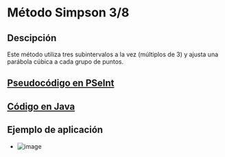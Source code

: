 # Método Simpson 3/8

## Descipción
Este método utiliza tres subintervalos a la vez (múltiplos de 3) y ajusta una parábola cúbica a cada grupo de puntos.

## [Pseudocódigo en PSeInt](./Simpson_3_8.psc)

## [Código en Java](./Simpson_3_8.java)

## Ejemplo de aplicación
- ![image](https://github.com/user-attachments/assets/ebcfe8af-74f0-496f-8599-55f7062ae0b0)


